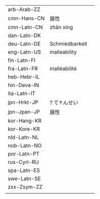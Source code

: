 | | | |
|-|-|-|
| arb-Arab-ZZ |  |  |
| cmn-Hans-CN | 展性 |  |
| cmn-Latn-CN | zhǎn xìng |  |
| dan-Latn-DK |  |  |
| deu-Latn-DE | Schmiedbarkeit |  |
| eng-Latn-US | malleability |  |
| fin-Latn-FI |  |  |
| fra-Latn-FR | malléabilité |  |
| heb-Hebr-IL |  |  |
| hin-Deva-IN |  |  |
| ita-Latn-IT |  |  |
| jpn-Hrkt-JP | ? て↑んせい |  |
| jpn-Jpan-JP | 展性 |  |
| kor-Hang-KR |  |  |
| kor-Kore-KR |  |  |
| nld-Latn-NL |  |  |
| nob-Latn-NO |  |  |
| por-Latn-PT |  |  |
| rus-Cyrl-RU |  |  |
| spa-Latn-ES |  |  |
| swe-Latn-SE |  |  |
| zxx-Zsym-ZZ |  |  |
|  |  |  |
